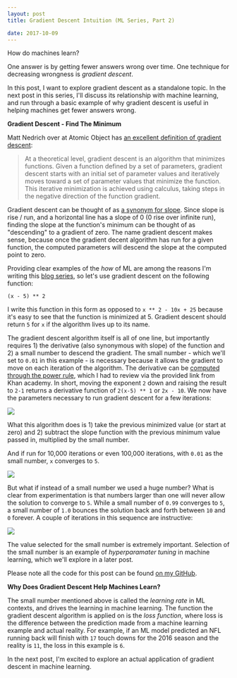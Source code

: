```yaml
---
layout: post
title: Gradient Descent Intuition (ML Series, Part 2)

date: 2017-10-09
---
```


How do machines learn?

One answer is by getting fewer answers wrong over time. One technique for decreasing wrongness is *gradient descent*.

In this post, I want to explore gradient descent as a standalone topic. In the next post in this series, I'll discuss its relationship with machine learning, and run through a basic example of why gradient descent is useful in helping machines get fewer answers wrong.

**Gradient Descent - Find The Minimum**

Matt Nedrich over at Atomic Object has [an excellent definition of gradient descent](https://spin.atomicobject.com/2014/06/24/gradient-descent-linear-regression/):

> At a theoretical level, gradient descent is an algorithm that minimizes functions. Given a function defined by a set of parameters, gradient descent starts with an initial set of parameter values and iteratively moves toward a set of parameter values that minimize the function. This iterative minimization is achieved using calculus, taking steps in the negative direction of the function gradient.

Gradient descent can be thought of as [a synonym for slope](http://mathworld.wolfram.com/Gradient.html). Since slope is rise / run, and a horizontal line has a slope of 0 (0 rise over infinite run), finding the slope at the function's minimum can be thought of as "descending" to a gradient of zero. The name gradient descent makes sense, because once the gradient decent algorithm has run for a given function, the computed parameters will descend the slope at the computed point to zero.

Providing clear examples of the *how* of ML are among the reasons I'm writing this [blog series](http://localhost/2017/09/19/why-ml/), so let's use gradient descent on the following function:

`(x - 5) ** 2`

I write this function in this form as opposed to `x ** 2 - 10x + 25` because it's easy to see that the function is minimized at 5. Gradient descent should return `5` for `x` if the algorithm lives up to its name.

The gradient descent algorithm itself is all of one line, but importantly requires 1) the derivative (also synonymous with slope) of the function and 2) a small number to descend the gradient. The small number - which we'll set to `0.01` in this example - is necessary because it allows the gradient to move on each iteration of the algorithm. The derivative can be [computed through the power rule](https://www.khanacademy.org/math/ap-calculus-ab/ab-derivative-rules/ab-diff-negative-fraction-powers/a/power-rule-review), which I had to review via the provided link from Khan academy. In short, moving the exponent `2` down and raising the result to `2-1` returns a derivative function of `2(x-5) ** 1` or `2x - 10`. We now have the parameters necessary to run gradient descent for a few iterations:

![](https://s3.amazonaws.com/ml-blog-series/first_iterations.png)

What this algorithm does is 1) take the previous minimized value (or start at zero) and 2) subtract the slope function with the previous minimum value passed in, multiplied by the small number.

And if run for 10,000 iterations or even 100,000 iterations, with `0.01` as the small number, `x` converges to `5`.

![](https://s3.amazonaws.com/ml-blog-series/converge.png)

But what if instead of a small number we used a huge number? What is clear from experimentation is that numbers larger than one will never allow the solution to converge to `5`. While a small number of `0.99` converges to `5`, a small number of `1.0` bounces the solution back and forth between `10` and `0` forever. A couple of iterations in this sequence are instructive:

![](https://s3.amazonaws.com/ml-blog-series/bad_learning_rate.png)

The value selected for the small number is extremely important. Selection of the small number is an example of *hyperparamater tuning* in machine learning, which we'll explore in a later post.

Please note all the code for this post can be found [on my GitHub](https://github.com/BenBrostoff/ml-series-source).


**Why Does Gradient Descent Help Machines Learn?**

The small number mentioned above is called the *learning rate* in ML contexts, and drives the learning in machine learning. The function the gradient descent algorithm is applied on is the *loss function*, where loss is the difference between the prediction made from a machine learning example and actual reality. For example, if an ML model predicted an NFL running back will finish with `17` touch downs for the 2016 season and the reality is `11`, the loss in this example is `6`.

In the next post, I'm excited to explore an actual application of gradient descent in machine learning.
